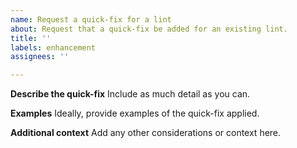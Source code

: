 ```yaml
---
name: Request a quick-fix for a lint
about: Request that a quick-fix be added for an existing lint.
title: ''
labels: enhancement
assignees: ''

---
```


**Describe the quick-fix**
Include as much detail as you can. 

**Examples**
Ideally, provide examples of the quick-fix applied.

**Additional context**
Add any other considerations or context here.
